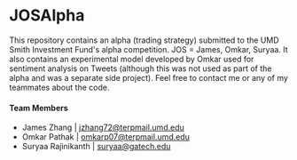 # JOSAlpha
This repository contains an alpha (trading strategy) submitted to the UMD Smith Investment Fund's alpha competition. JOS = James, Omkar, Suryaa. It also contains an experimental model developed by Omkar used for sentiment analysis on Tweets (although this was not used as part of the alpha and was a separate side project). Feel free to contact me or any of my teammates about the code.

#### Team Members
- James Zhang | [jzhang72@terpmail.umd.edu](mailto:jzhang72@terpmail.umd.edu)
- Omkar Pathak | [omkarp07@terpmail.umd.edu](mailto:omkarp07@terpmail.umd.edu)
- Suryaa Rajinikanth | [suryaa@gatech.edu](mailto:suryaa@gatech.edu)
